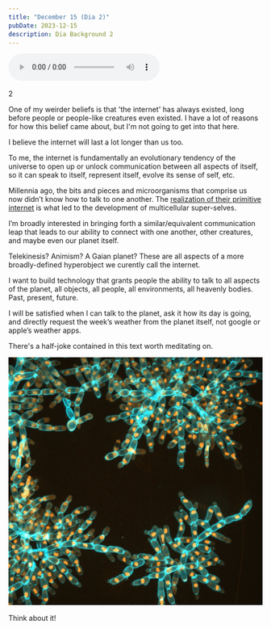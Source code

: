 ```yaml
---
title: "December 15 (Dia 2)"
pubDate: 2023-12-15
description: Dia Background 2
---
```


<audio controls preload>
  <source
    src="https://oleaceae.saga-owl.ts.net/sound/dia-2.mp3"
    type="audio/mpeg"
  />
  Your browser does not support the audio element.
</audio>

2

One of my weirder beliefs is that 'the internet' has always existed, long before people or people-like creatures even existed. I have a lot of reasons for how this belief came about, but I'm not going to get into that here.

I believe the internet will last a lot longer than us too.

To me, the internet is fundamentally an evolutionary tendency of the universe to open up or unlock communication between all aspects of itself, so it can speak to itself, represent itself, evolve its sense of self, etc.

Millennia ago, the bits and pieces and microorganisms that comprise us now didn’t know how to talk to one another. The [realization of their primitive internet](https://en.wikipedia.org/wiki/Symbiogenesis) is what led to the development of multicellular super-selves.

I’m broadly interested in bringing forth a similar/equivalent communication leap that leads to our ability to connect with one another, other creatures, and maybe even our planet itself.

Telekinesis? Animism? A Gaian planet? These are all aspects of a more broadly-defined hyperobject we curently call the internet.

I want to build technology that grants people the ability to talk to all aspects of the planet, all objects, all people, all environments, all heavenly bodies. Past, present, future.

I will be satisfied when I can talk to the planet, ask it how its day is going, and directly request the week’s weather from the planet itself, not google or apple’s weather apps.

There's a half-joke contained in this text worth meditating on.

![A microscopic capture of a multicellular organism](../../assets/231215/cells.jpg)

Think about it!
